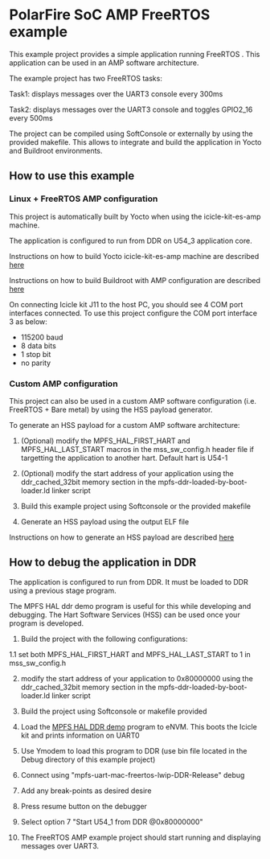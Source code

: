 # PolarFire SoC AMP FreeRTOS example

This example project provides a simple application running FreeRTOS . This application can be used in an AMP software architecture.

The example project has two FreeRTOS tasks:

Task1: displays messages over the UART3 console every 300ms

Task2: displays messages over the UART3 console  and toggles GPIO2_16 every 500ms

The project can be compiled using SoftConsole or externally by using the provided makefile. 
This allows to integrate and build the application in Yocto and Buildroot environments.

## How to use this example

### Linux + FreeRTOS AMP configuration

This project is automatically built by Yocto when using the icicle-kit-es-amp machine. 

The application is configured to run from DDR on U54_3 application core.

Instructions on how to build Yocto icicle-kit-es-amp machine are described [here](https://github.com/polarfire-soc/meta-polarfire-soc-yocto-bsp)

Instructions on how to build Buildroot with AMP configuration are described [here](https://github.com/polarfire-soc/polarfire-soc-buildroot-sdk)

On connecting Icicle kit J11 to the host PC, you should see 4 COM port interfaces connected. To use this project configure the COM port interface 3 as below:

- 115200 baud
- 8 data bits
- 1 stop bit
- no parity

### Custom AMP configuration

This project can also be used in a custom AMP software configuration (i.e. FreeRTOS + Bare metal) by using the HSS payload generator.

To generate an HSS payload for a custom AMP software architecture:

1. (Optional) modify the MPFS_HAL_FIRST_HART and MPFS_HAL_LAST_START macros in the mss_sw_config.h header file if targetting the application to another hart. Default hart is U54-1

2. (Optional) modify the start address of your application using the ddr_cached_32bit memory section in the mpfs-ddr-loaded-by-boot-loader.ld linker script

3. Build this example project using Softconsole or the provided makefile

4. Generate an HSS payload using the output ELF file 

Instructions on how to generate an HSS payload are described [here](https://github.com/polarfire-soc/polarfire-soc-documentation/blob/master/software-development/hss-payloads.md)


## How to debug the application in DDR

The application is configured to run from DDR. It must be loaded to DDR using a previous stage program. 

The MPFS HAL ddr demo program is useful for this while developing and debugging. The Hart Software Services (HSS) can be used once your program is developed. 

1. Build the project with the following configurations:

1.1 set both MPFS_HAL_FIRST_HART and MPFS_HAL_LAST_START to 1 in mss_sw_config.h

2. modify the start address of your application to 0x80000000 using the ddr_cached_32bit memory section in the mpfs-ddr-loaded-by-boot-loader.ld linker script

3. Build the project using Softconsole or makefile provided

4. Load the [MPFS HAL DDR demo](https://github.com/polarfire-soc/polarfire-soc-bare-metal-library/tree/master/examples/mpfs-hal/mpfs-hal-ddr-demo)  program to eNVM. This boots the Icicle kit and prints information on UART0



5. Use Ymodem to load this program to DDR (use bin file located in the Debug directory of this example project)

6. Connect using "mpfs-uart-mac-freertos-lwip-DDR-Release" debug 

7. Add any break-points as desired desire

8. Press resume button on the debugger

9. Select option 7 "Start U54_1 from DDR @0x80000000" 

10. The FreeRTOS AMP example project should start running and displaying messages over UART3.